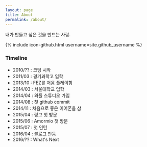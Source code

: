 ```yaml
---
layout: page
title: About
permalink: /about/
---
```


내가 만들고 싶은 것을 만드는 사람.

{% include icon-github.html username=site.github_username %}

### Timeline

- 2010/?? : 코딩 시작
- 2011/03 : 경기과학고 입학
- 2013/10 : FEZ를 처음 플레이함
- 2014/03 : 서울대학교 입학
- 2014/04 : 와플 스튜디오 가입
- 2014/08 : 첫 github commit
- 2014/11 : 처음으로 좋은 이어폰을 삼
- 2015/04 : 링고 첫 방문
- 2015/06 : Amormio 첫 방문
- 2015/07 : 첫 인턴
- 2016/04 : 블로그 만듬
- 2016/?? : What's Next

